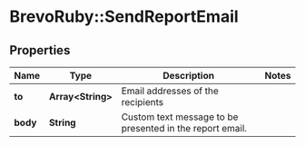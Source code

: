 # BrevoRuby::SendReportEmail

## Properties
Name | Type | Description | Notes
------------ | ------------- | ------------- | -------------
**to** | **Array&lt;String&gt;** | Email addresses of the recipients | 
**body** | **String** | Custom text message to be presented in the report email. | 


